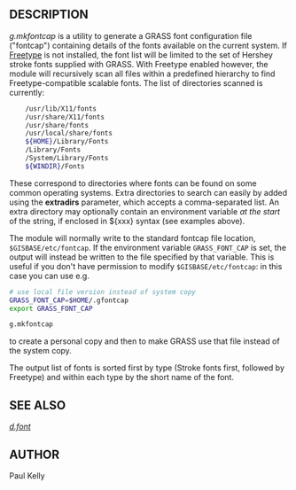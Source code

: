 ## DESCRIPTION

*g.mkfontcap* is a utility to generate a GRASS font configuration file
("fontcap") containing details of the fonts available on the current
system. If [Freetype](https://freetype.org/) is not installed, the font
list will be limited to the set of Hershey stroke fonts supplied with
GRASS. With Freetype enabled however, the module will recursively scan
all files within a predefined hierarchy to find Freetype-compatible
scalable fonts. The list of directories scanned is currently:

```sh
    /usr/lib/X11/fonts
    /usr/share/X11/fonts
    /usr/share/fonts
    /usr/local/share/fonts
    ${HOME}/Library/Fonts
    /Library/Fonts
    /System/Library/Fonts
    ${WINDIR}/Fonts
```

These correspond to directories where fonts can be found on some common
operating systems. Extra directories to search can easily by added using
the **extradirs** parameter, which accepts a comma-separated list. An
extra directory may optionally contain an environment variable *at the
start* of the string, if enclosed in ${xxx} syntax (see examples
above).

The module will normally write to the standard fontcap file location,
`$GISBASE/etc/fontcap`. If the environment variable `GRASS_FONT_CAP` is
set, the output will instead be written to the file specified by that
variable. This is useful if you don't have permission to modify
`$GISBASE/etc/fontcap`: in this case you can use e.g.

```sh
# use local file version instead of system copy
GRASS_FONT_CAP=$HOME/.gfontcap
export GRASS_FONT_CAP

g.mkfontcap
```

to create a personal copy and then to make GRASS use that file instead
of the system copy.

The output list of fonts is sorted first by type (Stroke fonts first,
followed by Freetype) and within each type by the short name of the
font.

## SEE ALSO

*[d.font](d.font.md)*

## AUTHOR

Paul Kelly
